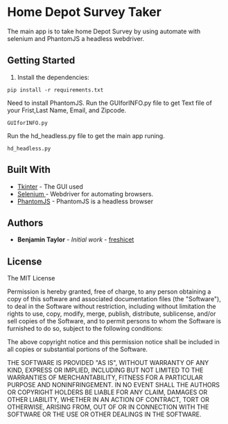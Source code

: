 # Home Depot Survey Taker

The main app is to take home Depot Survey by using automate with selenium and PhantomJS a headless webdriver.

## Getting Started

1. Install the dependencies:
```
pip install -r requirements.txt
```
Need to install PhantomJS.
Run the GUIforINFO.py file to get Text file of your Frist,Last Name, Email, and Zipcode.
```
GUIforINFO.py
```
Run the hd_headless.py file to get the main app runing.
```
hd_headless.py
```

## Built With

* [Tkinter](https://wiki.python.org/moin/TkInter) - The GUI used
* [Selenium ](http://www.seleniumhq.org/) - Webdriver for automating browsers.
* [PhantomJS](http://phantomjs.org/) - PhantomJS is a headless browser


## Authors

* **Benjamin Taylor** - *Initial work* - [freshicet](https://github.com/freshicet)

## License

The MIT License

Permission is hereby granted, free of charge, to any person obtaining a copy
of this software and associated documentation files (the "Software"), to deal
in the Software without restriction, including without limitation the rights
to use, copy, modify, merge, publish, distribute, sublicense, and/or sell
copies of the Software, and to permit persons to whom the Software is
furnished to do so, subject to the following conditions:

The above copyright notice and this permission notice shall be included in
all copies or substantial portions of the Software.

THE SOFTWARE IS PROVIDED "AS IS", WITHOUT WARRANTY OF ANY KIND, EXPRESS OR
IMPLIED, INCLUDING BUT NOT LIMITED TO THE WARRANTIES OF MERCHANTABILITY,
FITNESS FOR A PARTICULAR PURPOSE AND NONINFRINGEMENT. IN NO EVENT SHALL THE
AUTHORS OR COPYRIGHT HOLDERS BE LIABLE FOR ANY CLAIM, DAMAGES OR OTHER
LIABILITY, WHETHER IN AN ACTION OF CONTRACT, TORT OR OTHERWISE, ARISING FROM,
OUT OF OR IN CONNECTION WITH THE SOFTWARE OR THE USE OR OTHER DEALINGS IN
THE SOFTWARE.
